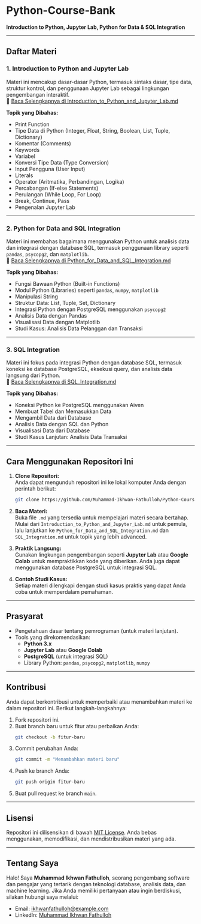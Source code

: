 # **Python-Course-Bank**
**Introduction to Python, Jupyter Lab, Python for Data & SQL Integration**

---

## **Daftar Materi**

### **1. Introduction to Python and Jupyter Lab**
Materi ini mencakup dasar-dasar Python, termasuk sintaks dasar, tipe data, struktur kontrol, dan penggunaan Jupyter Lab sebagai lingkungan pengembangan interaktif.  
📂 [Baca Selengkapnya di Introduction_to_Python_and_Jupyter_Lab.md](https://github.com/Muhammad-Ikhwan-Fathulloh/Python-Course-Bank/blob/main/Introduction_to_Python_and_Jupyter_Lab.md)

**Topik yang Dibahas:**
- Print Function
- Tipe Data di Python (Integer, Float, String, Boolean, List, Tuple, Dictionary)
- Komentar (Comments)
- Keywords
- Variabel
- Konversi Tipe Data (Type Conversion)
- Input Pengguna (User Input)
- Literals
- Operator (Aritmatika, Perbandingan, Logika)
- Percabangan (If-else Statements)
- Perulangan (While Loop, For Loop)
- Break, Continue, Pass
- Pengenalan Jupyter Lab

---

### **2. Python for Data and SQL Integration**
Materi ini membahas bagaimana menggunakan Python untuk analisis data dan integrasi dengan database SQL, termasuk penggunaan library seperti `pandas`, `psycopg2`, dan `matplotlib`.  
📂 [Baca Selengkapnya di Python_for_Data_and_SQL_Integration.md](https://github.com/Muhammad-Ikhwan-Fathulloh/Python-Course-Bank/blob/main/Python_for_Data_and_SQL_Integration.md)

**Topik yang Dibahas:**
- Fungsi Bawaan Python (Built-in Functions)
- Modul Python (Libraries) seperti `pandas`, `numpy`, `matplotlib`
- Manipulasi String
- Struktur Data: List, Tuple, Set, Dictionary
- Integrasi Python dengan PostgreSQL menggunakan `psycopg2`
- Analisis Data dengan Pandas
- Visualisasi Data dengan Matplotlib
- Studi Kasus: Analisis Data Pelanggan dan Transaksi

---

### **3. SQL Integration**
Materi ini fokus pada integrasi Python dengan database SQL, termasuk koneksi ke database PostgreSQL, eksekusi query, dan analisis data langsung dari Python.  
📂 [Baca Selengkapnya di SQL_Integration.md](https://github.com/Muhammad-Ikhwan-Fathulloh/Python-Course-Bank/blob/main/SQL_Integration.md)

**Topik yang Dibahas:**
- Koneksi Python ke PostgreSQL menggunakan Aiven
- Membuat Tabel dan Memasukkan Data
- Mengambil Data dari Database
- Analisis Data dengan SQL dan Python
- Visualisasi Data dari Database
- Studi Kasus Lanjutan: Analisis Data Transaksi

---

## **Cara Menggunakan Repositori Ini**
1. **Clone Repositori:**  
   Anda dapat mengunduh repositori ini ke lokal komputer Anda dengan perintah berikut:
   ```bash
   git clone https://github.com/Muhammad-Ikhwan-Fathulloh/Python-Course-Bank.git
   ```

2. **Baca Materi:**  
   Buka file `.md` yang tersedia untuk mempelajari materi secara bertahap. Mulai dari `Introduction_to_Python_and_Jupyter_Lab.md` untuk pemula, lalu lanjutkan ke `Python_for_Data_and_SQL_Integration.md` dan `SQL_Integration.md` untuk topik yang lebih advanced.

3. **Praktik Langsung:**  
   Gunakan lingkungan pengembangan seperti **Jupyter Lab** atau **Google Colab** untuk mempraktikkan kode yang diberikan. Anda juga dapat menggunakan database PostgreSQL untuk integrasi SQL.

4. **Contoh Studi Kasus:**  
   Setiap materi dilengkapi dengan studi kasus praktis yang dapat Anda coba untuk memperdalam pemahaman.

---

## **Prasyarat**
- Pengetahuan dasar tentang pemrograman (untuk materi lanjutan).
- Tools yang direkomendasikan:
  - **Python 3.x**
  - **Jupyter Lab** atau **Google Colab**
  - **PostgreSQL** (untuk integrasi SQL)
  - Library Python: `pandas`, `psycopg2`, `matplotlib`, `numpy`

---

## **Kontribusi**
Anda dapat berkontribusi untuk memperbaiki atau menambahkan materi ke dalam repositori ini. Berikut langkah-langkahnya:
1. Fork repositori ini.
2. Buat branch baru untuk fitur atau perbaikan Anda:
   ```bash
   git checkout -b fitur-baru
   ```
3. Commit perubahan Anda:
   ```bash
   git commit -m "Menambahkan materi baru"
   ```
4. Push ke branch Anda:
   ```bash
   git push origin fitur-baru
   ```
5. Buat pull request ke branch `main`.

---

## **Lisensi**
Repositori ini dilisensikan di bawah [MIT License](https://opensource.org/licenses/MIT). Anda bebas menggunakan, memodifikasi, dan mendistribusikan materi yang ada.

---

## **Tentang Saya**
Halo! Saya **Muhammad Ikhwan Fathulloh**, seorang pengembang software dan pengajar yang tertarik dengan teknologi database, analisis data, dan machine learning. Jika Anda memiliki pertanyaan atau ingin berdiskusi, silakan hubungi saya melalui:
- Email: [ikhwanfathulloh@example.com](mailto:muhammadikhwanfathulloh17@gmail.com)
- LinkedIn: [Muhammad Ikhwan Fathulloh](https://www.linkedin.com/in/muhammad-ikhwan-fathulloh/)
